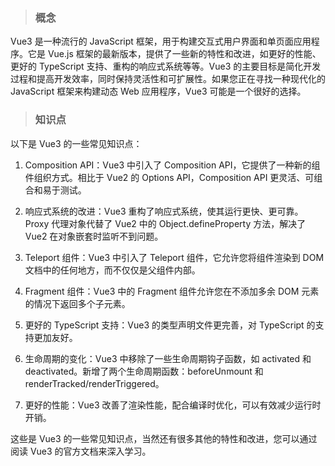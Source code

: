 <!--
 * @Author: mengkun822 1197235402@qq.com
 * @Date: 2023-06-08 19:07:57
 * @LastEditors: mengkun822 1197235402@qq.com
 * @LastEditTime: 2023-06-09 17:25:33
 * @FilePath: \knowledge_planet\docs\md\idea-plugin\Vue\Vue3知识点.md
 * @Description: 这是默认设置,请设置`customMade`, 打开koroFileHeader查看配置 进行设置: https://github.com/OBKoro1/koro1FileHeader/wiki/%E9%85%8D%E7%BD%AE
-->

> ### 概念

Vue3 是一种流行的 JavaScript 框架，用于构建交互式用户界面和单页面应用程序。它是 Vue.js 框架的最新版本，提供了一些新的特性和改进，如更好的性能、更好的 TypeScript 支持、重构的响应式系统等等。Vue3 的主要目标是简化开发过程和提高开发效率，同时保持灵活性和可扩展性。如果您正在寻找一种现代化的 JavaScript 框架来构建动态 Web 应用程序，Vue3 可能是一个很好的选择。

> ### 知识点

以下是 Vue3 的一些常见知识点：

1. Composition API：Vue3 中引入了 Composition API，它提供了一种新的组件组织方式。相比于 Vue2 的 Options API，Composition API 更灵活、可组合和易于测试。

2. 响应式系统的改进：Vue3 重构了响应式系统，使其运行更快、更可靠。Proxy 代理对象代替了 Vue2 中的 Object.defineProperty 方法，解决了 Vue2 在对象嵌套时监听不到问题。

3. Teleport 组件：Vue3 中引入了 Teleport 组件，它允许您将组件渲染到 DOM 文档中的任何地方，而不仅仅是父组件内部。

4. Fragment 组件：Vue3 中的 Fragment 组件允许您在不添加多余 DOM 元素的情况下返回多个子元素。

5. 更好的 TypeScript 支持：Vue3 的类型声明文件更完善，对 TypeScript 的支持更加友好。

6. 生命周期的变化：Vue3 中移除了一些生命周期钩子函数，如 activated 和 deactivated。新增了两个生命周期函数：beforeUnmount 和 renderTracked/renderTriggered。

7. 更好的性能：Vue3 改善了渲染性能，配合编译时优化，可以有效减少运行时开销。

这些是 Vue3 的一些常见知识点，当然还有很多其他的特性和改进，您可以通过阅读 Vue3 的官方文档来深入学习。
